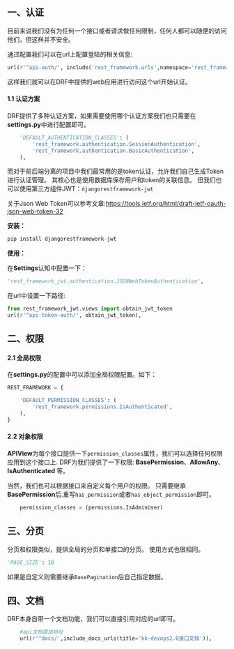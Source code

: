 ## 一、认证

目前来说我们没有为任何一个接口或者请求做任何限制，任何人都可以随便的访问他们，但这样并不安全。

通过配置我们可以在url上配置登陆的相关信息:

```python
url(r'^api-auth/', include('rest_framework.urls',namespace='rest_framework')),
```

这样我们就可以在DRF中提供的web应用进行访问这个url开始认证。

#### 1.1 认证方案

DRF提供了多种认证方案，如果需要使用哪个认证方案我们也只需要在**settings.py**中进行配置即可。

```python
    'DEFAULT_AUTHENTICATION_CLASSES': (
        'rest_framework.authentication.SessionAuthentication',
        'rest_framework.authentication.BasicAuthentication',
    ),
```

而对于前后端分离的项目中我们最常用的是token认证，允许我们自己生成Token进行认证管理。 其核心也是使用数据库保存用户和token的关联信息。 但我们也可以使用第三方组件JWT：`djangorestframework-jwt`

关于Json Web Token可以参考文章:<https://tools.ietf.org/html/draft-ietf-oauth-json-web-token-32>

**安装：**

```python
pip install djangorestframework-jwt
```

**使用：**

在**Settings**认知中配置一下：

```python
'rest_framework_jwt.authentication.JSONWebTokenAuthentication',
```

在url中设置一下路径:

```python
from rest_framework_jwt.views import obtain_jwt_token
url(r'^api-token-auth/', obtain_jwt_token),
```

## 二、权限

#### 2.1 全局权限

在**settings.py**的配置中可以添加全局权限配置。如下：

```python
REST_FRAMEWORK = {

    'DEFAULT_PERMISSION_CLASSES': (
        'rest_framework.permissions.IsAuthenticated',
    ),
}
```

#### 2.2 对象权限

**APIView**为每个接口提供一下`permission_classes`属性，我们可以选择任何权限应用到这个接口上. DRF为我们提供了一下权限: **BasePermission**、**AllowAny**、**IsAuthenticated** 等。

当然，我们也可以根据接口来自定义每个用户的权限。 只需要继承**BasePermission**后.重写`has_permission`或者`has_object_permission`即可。

```python
    permission_classes = (permissions.IsAdminUser)
```

## 三、分页

分页和权限类似，提供全局的分页和单接口的分页。 使用方式也很相同。

```python
'PAGE_SIZE': 10
```

如果是自定义则需要继承`BasePagination`后自己指定数据。

## 四、文档

DRF本身自带一个文档功能，我们可以直接引用对应的url即可。

```python
    #api文档路由地址
    url(r'^docs/',include_docs_urls(title='kk-devops2.0接口文档')),
```

